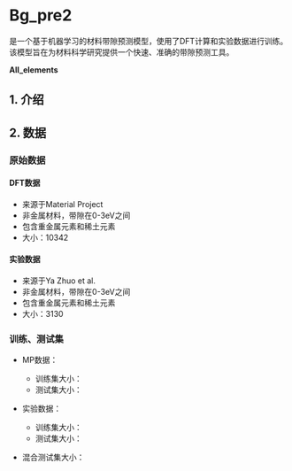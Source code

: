 # Bg_pre2
是一个基于机器学习的材料带隙预测模型，使用了DFT计算和实验数据进行训练。该模型旨在为材料科学研究提供一个快速、准确的带隙预测工具。

**All_elements**

## 1. 介绍

## 2. 数据

### 原始数据

#### DFT数据

- 来源于Material Project
- 非金属材料，带隙在0-3eV之间
- 包含重金属元素和稀土元素
- 大小：10342

#### 实验数据

- 来源于Ya Zhuo et al.
- 非金属材料，带隙在0-3eV之间
- 包含重金属元素和稀土元素
- 大小：3130

### 训练、测试集

- MP数据：
    - 训练集大小：
    - 测试集大小：
- 实验数据：
    - 训练集大小：
    - 测试集大小：

- 混合测试集大小：